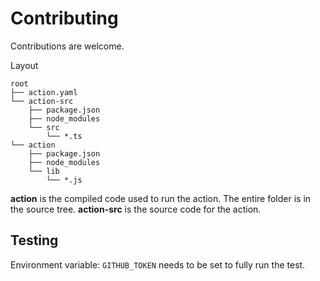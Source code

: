 # Contributing

Contributions are welcome.

Layout

```
root
├── action.yaml
└── action-src
    ├── package.json
    ├── node_modules
    └── src
        └── *.ts
└── action
    ├── package.json
    ├── node_modules
    └── lib
        └── *.js

```

**action** is the compiled code used to run the action. The entire folder is in the source tree.
**action-src** is the source code for the action.

## Testing

Environment variable: `GITHUB_TOKEN` needs to be set to fully run the test.
